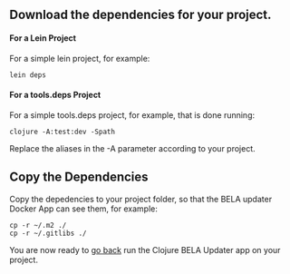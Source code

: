 ## Download the dependencies for your project.

#### For a Lein Project

For a simple lein project, for example:

`lein deps`

#### For a tools.deps Project

For a simple tools.deps project, for example, that is done running:

`clojure -A:test:dev -Spath`

Replace the aliases in the -A parameter according to your project.

## Copy the Dependencies

Copy the depedencies to your project folder, so that the BELA updater Docker App can see them, for example:

```
cp -r ~/.m2 ./
cp -r ~/.gitlibs ./
```

You are now ready to [go back](/CodeSynchronization.md) run the Clojure BELA Updater app on your project.
